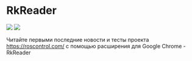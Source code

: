 # RkReader
[![](http://m-ulyanov.github.io/RkReader/screens/1.jpg)](https://github.com/M-Ulyanov/RkReader)
[![](http://m-ulyanov.github.io/RkReader/screens/2.jpg)](https://github.com/M-Ulyanov/RkReader)

Читайте первыми последние новости и тесты проекта https://roscontrol.com/ с помощью расширения для Google Chrome - RkReader 

